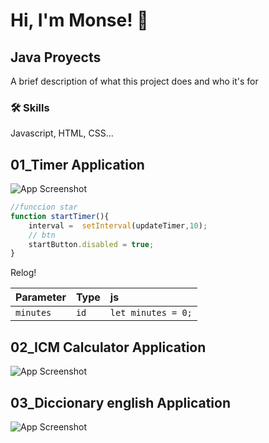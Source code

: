# Hi, I'm Monse! 👋

## Java Proyects

A brief description of what this project does and who it's for

### 🛠 Skills
Javascript, HTML, CSS...

## 01_Timer Application

![App Screenshot](https://github.com/monnsmonsh/JavaScript-Projects/blob/main/src/01_Timer.jfif)
```javascript
//funccion star
function startTimer(){
    interval =  setInterval(updateTimer,10);
    // btn
    startButton.disabled = true;
}
```
Relog!

| Parameter | Type     | js                |
| :-------- | :------- | :------------------------- |
| `minutes` | `id` | ` let minutes = 0; ` |


## 02_ICM Calculator Application
![App Screenshot](https://github.com/monnsmonsh/JavaScript-Projects/blob/main/src/02_ICM.jfif)


## 03_Diccionary english Application
![App Screenshot](https://github.com/monnsmonsh/JavaScript-Projects/blob/main/src/03_Diccionary.jfif)
